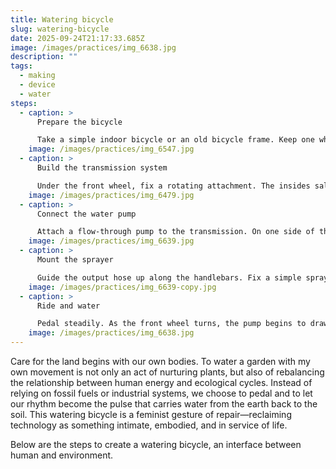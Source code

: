 ```yaml
---
title: Watering bicycle
slug: watering-bicycle
date: 2025-09-24T21:17:33.685Z
image: /images/practices/img_6638.jpg
description: ""
tags:
  - making
  - device
  - water
steps:
  - caption: >
      Prepare the bicycle

      Take a simple indoor bicycle or an old bicycle frame. Keep one wheel with its tire in place, as this will become the source of motion. Secure the bicycle so it stands steady while pedaling.
    image: /images/practices/img_6547.jpg
  - caption: >
      Build the transmission system

      Under the front wheel, fix a rotating attachment. The insides salvaged from an electric drill work well, as it can capture the motion of the tire and transfer it into rotational energy. Position it so that as the wheel spins, the energy is passed directly into the pump.
    image: /images/practices/img_6479.jpg
  - caption: >
      Connect the water pump

      Attach a flow-through pump to the transmission. On one side of the pump, connect a hose leading to a water container or cistern where rainwater or gathered water is stored. On the other side, connect another hose that will carry the water forward.
    image: /images/practices/img_6639.jpg
  - caption: >
      Mount the sprayer

      Guide the output hose up along the handlebars. Fix a simple sprayer or nozzle at the front, so that when you steer the handlebars, you also direct the stream of water. This way, you ride not across space but across the soil itself, watering by intention.
    image: /images/practices/img_6639-copy.jpg
  - caption: >
      Ride and water

      Pedal steadily. As the front wheel turns, the pump begins to draw water from the cistern and push it through the sprayer. By moving the handlebars, you decide where the water will fall—onto a patch of greens, over young seedlings, or across a thirsty bed of soil. Your energy flows into the land directly, without detours of electricity or fuel.
    image: /images/practices/img_6638.jpg
---
```

Care for the land begins with our own bodies. To water a garden with my own movement is not only an act of nurturing plants, but also of rebalancing the relationship between human energy and ecological cycles. Instead of relying on fossil fuels or industrial systems, we choose to pedal and to let our rhythm become the pulse that carries water from the earth back to the soil. This watering bicycle is a feminist gesture of repair—reclaiming technology as something intimate, embodied, and in service of life.

Below are the steps to create a watering bicycle, an interface between human and environment.